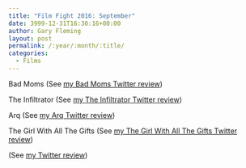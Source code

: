 ```yaml
---
title: "Film Fight 2016: September"
date: 3999-12-31T16:30:16+00:00
author: Gary Fleming
layout: post
permalink: /:year/:month/:title/
categories:
  - Films
---
```


Bad Moms (See [my Bad Moms Twitter review](https://twitter.com/garyfleming/status/775413654284079104))

The Infiltrator (See [my The Infiltrator Twitter review](https://twitter.com/garyfleming/status/777473114007568384))

Arq (See [my Arq Twitter review](https://twitter.com/garyfleming/status/777473369633619968))

The Girl With All The Gifts (See [my The Girl With All The Gifts Twitter review](https://twitter.com/garyfleming/status/780502414696808448))

(See [my Twitter review]())